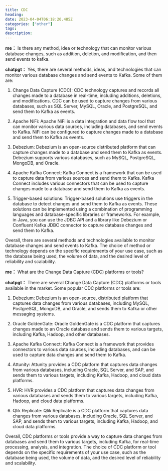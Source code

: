 ```yaml
---
title: CDC
heading:  
date: 2023-04-04T06:18:20.485Z
categories: ["other"]
tags: 
description:  
---
```


**me：** Is there any method, idea or technology that can monitor various database changes, such as addition, deletion, and modification, and then send events to kafka.

**chatpgt：** Yes, there are several methods, ideas, and technologies that can monitor various database changes and send events to Kafka. Some of them are:

1. Change Data Capture (CDC): CDC technology captures and records all changes made to a database in real-time, including additions, deletions, and modifications. CDC can be used to capture changes from various databases, such as SQL Server, MySQL, Oracle, and PostgreSQL, and send them to Kafka as events.

2. Apache NiFi: Apache NiFi is a data integration and data flow tool that can monitor various data sources, including databases, and send events to Kafka. NiFi can be configured to capture changes made to a database and send them to Kafka as events.

3. Debezium: Debezium is an open-source distributed platform that can capture changes made to a database and send them to Kafka as events. Debezium supports various databases, such as MySQL, PostgreSQL, MongoDB, and Oracle.

4. Apache Kafka Connect: Kafka Connect is a framework that can be used to capture data from various sources and send them to Kafka. Kafka Connect includes various connectors that can be used to capture changes made to a database and send them to Kafka as events.

5. Trigger-based solutions: Trigger-based solutions use triggers in the database to detect changes and send them to Kafka as events. These solutions can be implemented using a combination of programming languages and database-specific libraries or frameworks. For example, in Java, you can use the JDBC API and a library like Debezium or Confluent Kafka JDBC connector to capture database changes and send them to Kafka.

Overall, there are several methods and technologies available to monitor database changes and send events to Kafka. The choice of method or technology depends on the specific requirements of your use case, such as the database being used, the volume of data, and the desired level of reliability and scalability.

**me：** What are the Change Data Capture (CDC) platforms or tools?

**chatpgt：**
There are several Change Data Capture (CDC) platforms or tools available in the market. Some popular CDC platforms or tools are:

1. Debezium: Debezium is an open-source, distributed platform that captures data changes from various databases, including MySQL, PostgreSQL, MongoDB, and Oracle, and sends them to Kafka or other messaging systems.

2. Oracle GoldenGate: Oracle GoldenGate is a CDC platform that captures changes made to an Oracle database and sends them to various targets, including Kafka, Hadoop, and other databases.

3. Apache Kafka Connect: Kafka Connect is a framework that provides connectors to various data sources, including databases, and can be used to capture data changes and send them to Kafka.

4. Attunity: Attunity provides a CDC platform that captures data changes from various databases, including Oracle, SQL Server, and SAP, and sends them to various targets, including Kafka, Hadoop, and cloud data platforms.

5. HVR: HVR provides a CDC platform that captures data changes from various databases and sends them to various targets, including Kafka, Hadoop, and cloud data platforms.

6. Qlik Replicate: Qlik Replicate is a CDC platform that captures data changes from various databases, including Oracle, SQL Server, and SAP, and sends them to various targets, including Kafka, Hadoop, and cloud data platforms.

Overall, CDC platforms or tools provide a way to capture data changes from databases and send them to various targets, including Kafka, for real-time processing, analysis, and integration. The choice of CDC platform or tool depends on the specific requirements of your use case, such as the database being used, the volume of data, and the desired level of reliability and scalability.


